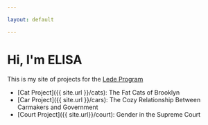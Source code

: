 ```yaml
---

layout: default

---
```


# Hi, I'm ELISA

This is my site of projects for the [Lede Program](http://ledeprogram.com)

* [Cat Project]({{ site.url }}/cats): The Fat Cats of Brooklyn
* [Car Project]({{ site.url }}/cars): The Cozy Relationship Between Carmakers and Government
* [Court Project]({{ site.url}}/court): Gender in the Supreme Court

